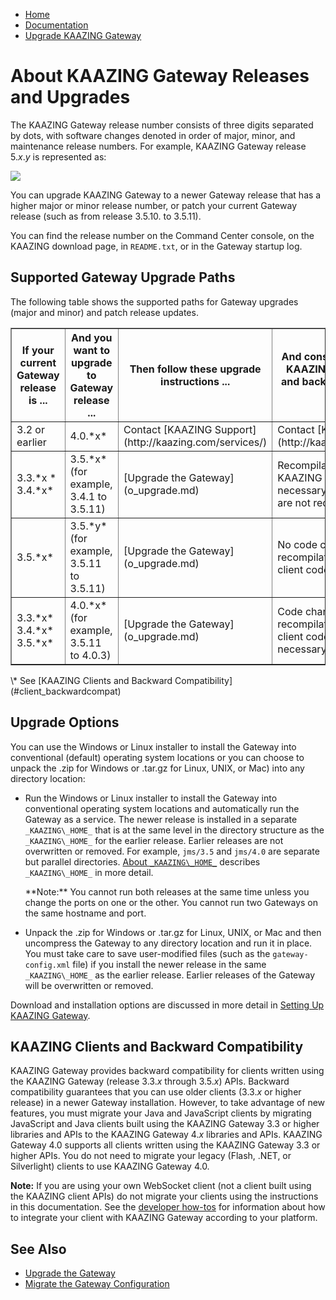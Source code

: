 -   [Home](../../index.md)
-   [Documentation](../index.md)
-   [Upgrade KAAZING Gateway](../index.md#security)

<a name="aboutupgrades"></a>About KAAZING Gateway Releases and Upgrades
==================================================================================================

The KAAZING Gateway release number consists of three digits separated by dots, with software changes denoted in order of major, minor, and maintenance release numbers. For example, KAAZING Gateway release 5.*x*.*y* is represented as:

![](../images/releaseno.png)

You can upgrade KAAZING Gateway to a newer Gateway release that has a higher major or minor release number, or patch your current Gateway release (such as from release 3.5.10. to 3.5.11).

You can find the release number on the Command Center console, on the KAAZING download page, in `README.txt`, or in the Gateway startup log.

<a name="upgradepaths"></a>Supported Gateway Upgrade Paths
-----------------------------------------------------------------

The following table shows the supported paths for Gateway upgrades (major and minor) and patch release updates.

<table width="95%" border="1">
<tr>
<th scope="col">
If your current Gateway release is ...
</th>
<th scope="col">
And you want to upgrade to Gateway release ...
</th>
<th scope="col">
Then follow these upgrade instructions ...
</th>
<th scope="col">
And consider the impact on KAAZING client migration and backward compatibility \*
</th>
</tr>
<tr>
<td>
3.2 or earlier
</td>
<td>
4.0.*x*
</td>
<td>
Contact [KAAZING Support](http://kaazing.com/services/)
</td>
<td>
Contact [KAAZING Support](http://kaazing.com/services/)
</td>
</tr>
<tr>
<td>
3.3.*x
* 3.4.*x*
</td>
<td>
3.5.*x* (for example, 3.4.1 to 3.5.11)
</td>
<td>
[Upgrade the Gateway](o_upgrade.md)
</td>
<td>
Recompilation of the KAAZING client code might be necessary, but code changes are not required.
</td>
</tr>
<tr>
<td>
3.5.*x*
</td>
<td>
3.5.*y* (for example, 3.5.11 to 3.5.11)
</td>
<td>
[Upgrade the Gateway](o_upgrade.md)
</td>
<td>
No code changes or recompilation of KAAZING client code is required.
</td>
</tr>
<tr>
<td>
3.3.*x*
 3.4.*x*
 3.5.*x*
</td>
<td>
4.0.*x* (for example, 3.5.11 to 4.0.3)
</td>
<td>
[Upgrade the Gateway](o_upgrade.md)
</td>
</td>
<td>
Code changes and/or recompilation of KAAZING client code might be necessary.
</td>
</tr>
</table>
\* See [KAAZING Clients and Backward Compatibility](#client_backwardcompat)

<a name="upgradeoptions"></a>Upgrade Options
--------------------------------------------

You can use the Windows or Linux installer to install the Gateway into conventional (default) operating system locations or you can choose to unpack the .zip for Windows or .tar.gz for Linux, UNIX, or Mac) into any directory location:

-   Run the Windows or Linux installer to install the Gateway into conventional operating system locations and automatically run the Gateway as a service. The newer release is installed in a separate `_KAAZING\_HOME_` that is at the same level in the directory structure as the `_KAAZING\_HOME_` for the earlier release. Earlier releases are not overwritten or removed. For example, `jms/3.5` and `jms/4.0` are separate but parallel directories. [About `_KAAZING\_HOME_`](../about/about.md#kaazinghome) describes `_KAAZING\_HOME_` in more detail.
    <p>
    **Note:** You cannot run both releases at the same time unless you change the ports on one or the other. You cannot run two Gateways on the same hostname and port.
-   Unpack the .zip for Windows or .tar.gz for Linux, UNIX, or Mac and then uncompress the Gateway to any directory location and run it in place. You must take care to save user-modified files (such as the `gateway-config.xml` file) if you install the newer release in the same `_KAAZING\_HOME_` as the earlier release. Earlier releases of the Gateway will be overwritten or removed.

Download and installation options are discussed in more detail in [Setting Up KAAZING Gateway](../about/setup-guide.md).

<a name="client_backwardcompat"></a>KAAZING Clients and Backward Compatibility
------------------------------------------------------------------------------

KAAZING Gateway provides backward compatibility for clients written using the KAAZING Gateway (release 3.3.*x* through 3.5.*x*) APIs. Backward compatibility guarantees that you can use older clients (3.3.*x* or higher release) in a newer Gateway installation. However, to take advantage of new features, you must migrate your Java and JavaScript clients by migrating JavaScript and Java clients built using the KAAZING Gateway 3.3 or higher libraries and APIs to the KAAZING Gateway 4.*x* libraries and APIs. KAAZING Gateway 4.0 supports all clients written using the KAAZING Gateway 3.3 or higher APIs. You do not need to migrate your legacy (Flash, .NET, or Silverlight) clients to use KAAZING Gateway 4.0.

**Note:** If you are using your own WebSocket client (not a client built using the KAAZING client APIs) do not migrate your clients using the instructions in this documentation. See the [developer how-tos](../index.md#dev_topics) for information about how to integrate your client with KAAZING Gateway according to your platform.

<a name="seealso"></a>See Also
------------------------------

-   [Upgrade the Gateway](o_upgrade.md)
-   [Migrate the Gateway Configuration](p_migrate_gwconfig.md)


